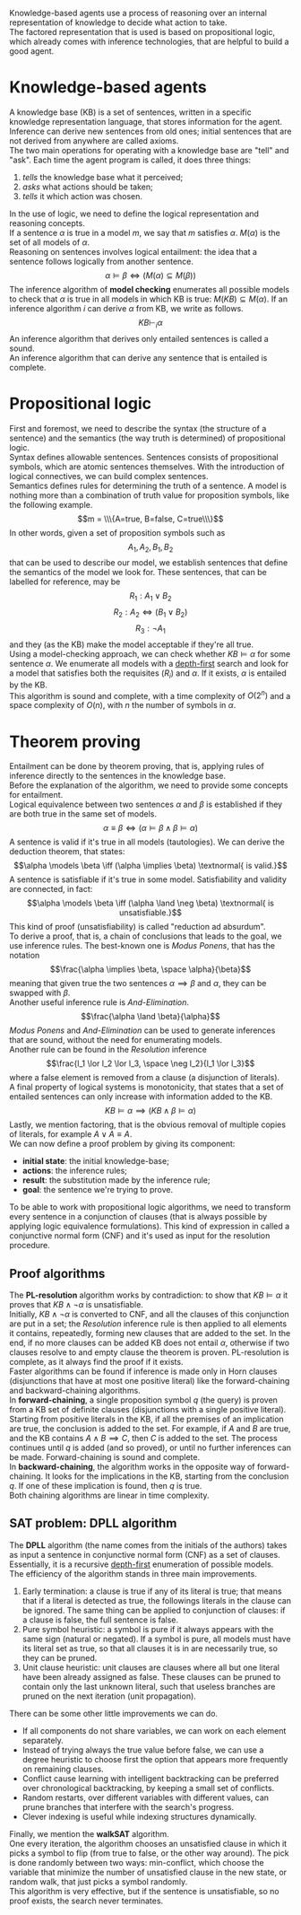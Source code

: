 Knowledge-based agents use a process of reasoning over an internal representation of knowledge to decide what action to take.<br>
The factored representation that is used is based on propositional logic, which already comes with inference technologies, that are helpful to build a good agent.
# Knowledge-based agents
A knowledge base (KB) is a set of sentences, written in a specific knowledge representation language, that stores information for the agent. Inference can derive new sentences from old ones; initial sentences that are not derived from anywhere are called axioms.<br>
The two main operations for operating with a knowledge base are "tell" and "ask". Each time the agent program is called, it does three things:
1. *tells* the knowledge base what it perceived;
2. *asks* what actions should be taken;
3. *tells* it which action was chosen.

In the use of logic, we need to define the logical representation and reasoning concepts.<br>
If a sentence $\alpha$ is true in a model $m$, we say that $m$ satisfies $\alpha$. $M(\alpha)$ is the set of all models of $\alpha$.<br>
Reasoning on sentences involves logical entailment: the idea that a sentence follows logically from another sentence. $$\alpha \models \beta \iff (M(\alpha) \subseteq M(\beta))$$
The inference algorithm of **model checking** enumerates all possible models to check that $\alpha$ is true in all models in which KB is true: $M(KB) \subseteq M(\alpha)$. If an inference algorithm $i$ can derive $\alpha$ from KB, we write as follows. $$KB \vdash _i \alpha$$
An inference algorithm that derives only entailed sentences is called a sound.<br>
An inference algorithm that can derive any sentence that is entailed is complete.
# Propositional logic
First and foremost, we need to describe the syntax (the structure of a sentence) and the semantics (the way truth is determined) of propositional logic.<br>
Syntax defines allowable sentences. Sentences consists of propositional symbols, which are atomic sentences themselves. With the introduction of logical connectives, we can build complex sentences.<br>
Semantics defines rules for determining the truth of a sentence. A model is nothing more than a combination of truth value for proposition symbols, like the following example. $$m = \\\{A=true, B=false, C=true\\\}$$
In other words, given a set of proposition symbols such as $$A_{1}, A_{2}, B_{1}, B_{2}$$ that can be used to describe our model, we establish sentences that define the semantics of the model we look for. These sentences, that can be labelled for reference, may be $$R_1: A_1 \lor B_2$$ $$R_2: A_2 \iff (B_1 \lor B_2)$$ $$R_3: \neg A_1$$ and they (as the KB) make the model acceptable if they're all true.<br>
Using a model-checking approach, we can check whether $KB \models \alpha$ for some sentence $\alpha$. We enumerate all models with a [depth-first](../II%20-%20Problem%20Solving/3%20-%20Solving%20Problems%20by%20Searching.md#depth-first-search) search and look for a model that satisfies both the requisites ($R_i$) and $\alpha$. If it exists, $\alpha$ is entailed by the KB.<br>
This algorithm is sound and complete, with a time complexity of $O(2^n)$ and a space complexity of $O(n)$, with $n$ the number of symbols in $\alpha$.
# Theorem proving
Entailment can be done by theorem proving, that is, applying rules of inference directly to the sentences in the knowledge base.<br>
Before the explanation of the algorithm, we need to provide some concepts for entailment.<br>
Logical equivalence between two sentences $\alpha$ and $\beta$ is established if they are both true in the same set of models. $$\alpha \equiv \beta \iff (\alpha \models \beta \land \beta \models \alpha)$$
A sentence is valid if it's true in all models (tautologies). We can derive the deduction theorem, that states: $$\alpha \models \beta \iff (\alpha \implies \beta) \textnormal{ is valid.}$$
A sentence is satisfiable if it's true in some model. Satisfiability and validity are connected, in fact: $$\alpha \models \beta \iff (\alpha \land \neg \beta) \textnormal{ is unsatisfiable.}$$
This kind of proof (unsatisfiability) is called "reduction ad absurdum".<br>
To derive a proof, that is, a chain of conclusions that leads to the goal, we use inference rules. The best-known one is *Modus Ponens*, that has the notation $$\frac{\alpha \implies \beta, \space \alpha}{\beta}$$ meaning that given true the two sentences $\alpha \implies \beta$ and $\alpha$, they can be swapped with $\beta$.<br>
Another useful inference rule is *And-Elimination*. $$\frac{\alpha \land \beta}{\alpha}$$
*Modus Ponens* and *And-Elimination* can be used to generate inferences that are sound, without the need for enumerating models.<br>
Another rule can be found in the *Resolution* inference $$\frac{l_1 \lor l_2 \lor l_3, \space \neg l_2}{l_1 \lor l_3}$$ where a false element is removed from a clause (a disjunction of literals).<br>
A final property of logical systems is monotonicity, that states that a set of entailed sentences can only increase with information added to the KB. $$KB \models \alpha \implies (KB \land \beta \models \alpha)$$
Lastly, we mention factoring, that is the obvious removal of multiple copies of literals, for example $A \lor A \equiv A$.<br>
We can now define a proof problem by giving its component:
- **initial state**: the initial knowledge-base;
- **actions**: the inference rules;
- **result**: the substitution made by the inference rule;
- **goal**: the sentence we're trying to prove.

To be able to work with propositional logic algorithms, we need to transform every sentence in a conjunction of clauses (that is always possible by applying logic equivalence formulations). This kind of expression in called a conjunctive normal form (CNF) and it's used as input for the resolution procedure.<br>
## Proof algorithms
The **PL-resolution** algorithm works by contradiction: to show that $KB \models \alpha$ it proves that $KB \land \neg\alpha$ is unsatisfiable.<br>
Initially, $KB \land \neg\alpha$ is converted to CNF, and all the clauses of this conjunction are put in a set; the *Resolution* inference rule is then applied to all elements it contains, repeatedly, forming new clauses that are added to the set. In the end, if no more clauses can be added KB does not entail $\alpha$, otherwise if two clauses resolve to and empty clause the theorem is proven. PL-resolution is complete, as it always find the proof if it exists.<br>
Faster algorithms can be found if inference is made only in Horn clauses (disjunctions that have at most one positive literal) like the forward-chaining and backward-chaining algorithms.<br>
In **forward-chaining**, a single proposition symbol $q$ (the query) is proven from a KB set of definite clauses (disjunctions with a single positive literal).<br>
Starting from positive literals in the KB, if all the premises of an implication are true, the conclusion is added to the set. For example, if $A$ and $B$ are true, and the KB contains $A \land B \implies C$, then $C$ is added to the set. The process continues until $q$ is added (and so proved), or until no further inferences can be made. Forward-chaining is sound and complete.<br>
In **backward-chaining**, the algorithm works in the opposite way of forward-chaining. It looks for the implications in the KB, starting from the conclusion $q$. If one of these implication is found, then $q$ is true.<br>
Both chaining algorithms are linear in time complexity.
## SAT problem: DPLL algorithm
The **DPLL** algorithm (the name comes from the initials of the authors) takes as input a sentence in conjunctive normal form (CNF) as a set of clauses. Essentially, it is a recursive [depth-first](../II%20-%20Problem%20Solving/3%20-%20Solving%20Problems%20by%20Searching.md#depth-first-search) enumeration of possible models.<br>
The efficiency of the algorithm stands in three main improvements.
1. Early termination: a clause is true if any of its literal is true; that means that if a literal is detected as true, the followings literals in the clause can be ignored. The same thing can be applied to conjunction of clauses: if a clause is false, the full sentence is false.
2. Pure symbol heuristic: a symbol is pure if it always appears with the same sign (natural or negated). If a symbol is pure, all models must have its literal set as true, so that all clauses it is in are necessarily true, so they can be pruned.
3. Unit clause heuristic: unit clauses are clauses where all but one literal have been already assigned as false. These clauses can be pruned to contain only the last unknown literal, such that useless branches are pruned on the next iteration (unit propagation).

There can be some other little improvements we can do.
- If all components do not share variables, we can work on each element separately.
- Instead of trying always the true value before false, we can use a degree heuristic to choose first the option that appears more frequently on remaining clauses.
- Conflict cause learning with intelligent backtracking can be preferred over chronological backtracking, by keeping a small set of conflicts.
- Random restarts, over different variables with different values, can prune branches that interfere with the search's progress.
- Clever indexing is useful while indexing structures dynamically.

Finally, we mention the **walkSAT** algorithm.<br>
One every iteration, the algorithm chooses an unsatisfied clause in which it picks a symbol to flip (from true to false, or the other way around). The pick is done randomly between two ways: min-conflict, which choose the variable that minimize the number of unsatisfied clause in the new state, or random walk, that just picks a symbol randomly.<br>
This algorithm is very effective, but if the sentence is unsatisfiable, so no proof exists, the search never terminates.